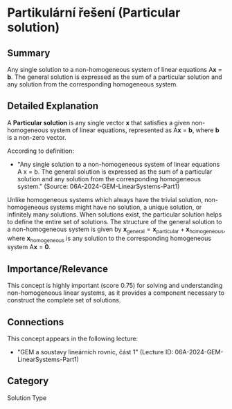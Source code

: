 # Partikulární řešení (Particular solution)

## Summary
Any single solution to a non-homogeneous system of linear equations A**x** = **b**. The general solution is expressed as the sum of a particular solution and any solution from the corresponding homogeneous system.

## Detailed Explanation
A **Particular solution** is any single vector **x** that satisfies a given non-homogeneous system of linear equations, represented as A**x** = **b**, where **b** is a non-zero vector.

According to definition:
*   "Any single solution to a non-homogeneous system of linear equations A x = b. The general solution is expressed as the sum of a particular solution and any solution from the corresponding homogeneous system." (Source: 06A-2024-GEM-LinearSystems-Part1)

Unlike homogeneous systems which always have the trivial solution, non-homogeneous systems might have no solution, a unique solution, or infinitely many solutions. When solutions exist, the particular solution helps to define the entire set of solutions. The structure of the general solution to a non-homogeneous system is given by $\mathbf{x}_{\text{general}} = \mathbf{x}_{\text{particular}} + \mathbf{x}_{\text{homogeneous}}$, where $\mathbf{x}_{\text{homogeneous}}$ is any solution to the corresponding homogeneous system A**x** = **0**.

## Importance/Relevance
This concept is highly important (score 0.75) for solving and understanding non-homogeneous linear systems, as it provides a component necessary to construct the complete set of solutions.

## Connections
This concept appears in the following lecture:
*   "GEM a soustavy lineárních rovnic, část 1" (Lecture ID: 06A-2024-GEM-LinearSystems-Part1)

## Category
Solution Type